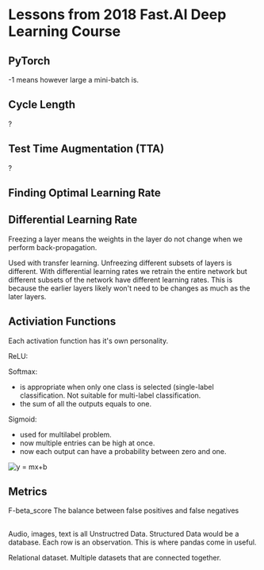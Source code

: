 # Lessons from 2018 Fast.AI Deep Learning Course

## PyTorch
-1 means however large a mini-batch is.

## Cycle Length
?

## Test Time Augmentation (TTA)
?

## Finding Optimal Learning Rate


## Differential Learning Rate

Freezing a layer means the weights in the layer do not change when we perform back-propagation.

Used with transfer learning.
Unfreezing different subsets of layers is different.
With differential learning rates we retrain the entire network but different subsets of the network have different learning rates. This is because the earlier layers likely won't need to be changes as much as the later layers.

## Activiation Functions


Each activation function has it's own personality.



ReLU:


Softmax:
- is appropriate when only one class is selected (single-label classification. Not suitable for multi-label classification.
- the sum of all the outputs equals to one.

Sigmoid:
- used for multilabel problem.
- now multiple entries can be high at once.
- now each output can have a probability between zero and one.

<img src="https://latex.codecogs.com/png.latex?\dpi{300}&space;y&space;=&space;mx&plus;b" title="y = mx+b" />

## Metrics

F-beta_score
The balance between false positives and false negatives


##

Audio, images, text is all Unstructred Data.
Structured Data would be a database. Each row is an observation. This is where pandas come in useful.

Relational dataset. Multiple datasets that are connected together.


